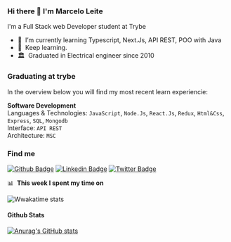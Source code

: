 ### Hi there 👋 I'm Marcelo Leite

I'm a Full Stack web Developer student at Trybe
- 🌱 &nbsp;I’m currently learning Typescript, Next.Js, API REST, POO with Java
- 🚀 &nbsp;Keep learning.
- 🏛️ &nbsp;Graduated in Electrical engineer since 2010

### Graduating at trybe
In the overview below you will find my most recent learn experiencie:

**Software Development**\
Languages & Technologies: `JavaScript`, `Node.Js`, `React.Js`, `Redux`, `Html&Css`, `Express`, `SQL`, `Mongodb`\
Interface: `API REST`\
Architecture: `MSC`

### Find me

[![Github Badge](https://img.shields.io/badge/-Github-000?style=flat-square&logo=Github&logoColor=white&link=https://github.com/fagnerpsantos)](https://github.com/marsleite)
[![Linkedin Badge](https://img.shields.io/badge/-LinkedIn-blue?style=flat-square&logo=Linkedin&logoColor=white&link=https://www.linkedin.com/in/fagnerpsantos/)](https://www.linkedin.com/in/marsleite/)
[![Twitter Badge](https://img.shields.io/badge/-Twitter-1ca0f1?style=flat-square&labelColor=1ca0f1&logo=twitter&logoColor=white&link=https://twitter.com/fagnerpsantos)](https://twitter.com/marsleite1)


📊 &nbsp;**This week I spent my time on**

![Wwakatime stats](https://github-readme-stats-taupe-two.vercel.app/api/wakatime?username=marsleite&hide_title=true&hide_border=true&langs_count=5&bg_color=00000000&text_color=777)

#### Github Stats

[![Anurag's GitHub stats](https://github-readme-stats.vercel.app/api?username=marsleite&theme=tokyonight)](https://github.com/anuraghazra/github-readme-stats)
